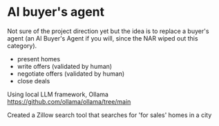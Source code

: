 # AI buyer's agent

Not sure of the project direction yet but the idea is to replace a buyer's agent (an AI Buyer's Agent if you will, since the NAR wiped out this category). 
- present homes
- write offers (validated by human)
- negotiate offers (validated by human)
- close deals 

Using local LLM framework, Ollama https://github.com/ollama/ollama/tree/main

Created a Zillow search tool that searches for 'for sales' homes in a  city
